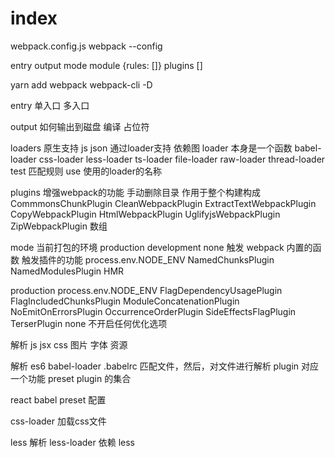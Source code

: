 # index

webpack.config.js
webpack --config

entry
output
mode
module {rules: []}
plugins []

yarn add webpack webpack-cli -D

entry
单入口
多入口

output
如何输出到磁盘
编译
占位符

loaders
原生支持 js json
通过loader支持
依赖图
loader 本身是一个函数
babel-loader
css-loader
less-loader
ts-loader
file-loader
raw-loader
thread-loader
test 匹配规则
use 使用的loader的名称

plugins
增强webpack的功能
手动删除目录
作用于整个构建构成
CommmonsChunkPlugin
CleanWebpackPlugin
ExtractTextWebpackPlugin
CopyWebpackPlugin
HtmlWebpackPlugin
UglifyjsWebpackPlugin
ZipWebpackPlugin
数组

mode
当前打包的环境
production development none
触发 webpack 内置的函数
触发插件的功能
process.env.NODE_ENV
NamedChunksPlugin
NamedModulesPlugin
HMR

production
process.env.NODE_ENV
FlagDependencyUsagePlugin
FlagIncludedChunksPlugin
ModuleConcatenationPlugin
NoEmitOnErrorsPlugin
OccurrenceOrderPlugin
SideEffectsFlagPlugin
TerserPlugin
none 不开启任何优化选项

解析
js jsx css 图片 字体 资源

解析 es6
babel-loader
.babelrc
匹配文件，然后，对文件进行解析
plugin 对应一个功能
preset plugin 的集合

react babel preset 配置

css-loader 加载css文件

less
解析
less-loader 依赖 less
